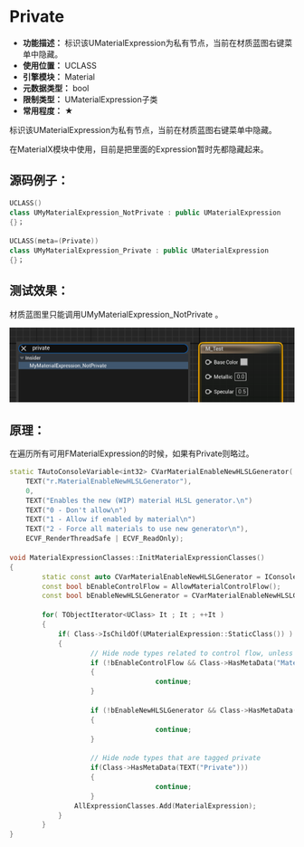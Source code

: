 ﻿# Private

- **功能描述：** 标识该UMaterialExpression为私有节点，当前在材质蓝图右键菜单中隐藏。
- **使用位置：** UCLASS
- **引擎模块：** Material
- **元数据类型：** bool
- **限制类型：** UMaterialExpression子类
- **常用程度：** ★

标识该UMaterialExpression为私有节点，当前在材质蓝图右键菜单中隐藏。

在MaterialX模块中使用，目前是把里面的Expression暂时先都隐藏起来。

## 源码例子：

```cpp
UCLASS()
class UMyMaterialExpression_NotPrivate : public UMaterialExpression
{}；

UCLASS(meta=(Private))
class UMyMaterialExpression_Private : public UMaterialExpression
{}；
```

## 测试效果：

材质蓝图里只能调用UMyMaterialExpression_NotPrivate 。

![Untitled](Untitled.png)

## 原理：

在遍历所有可用FMaterialExpression的时候，如果有Private则略过。

```cpp
static TAutoConsoleVariable<int32> CVarMaterialEnableNewHLSLGenerator(
	TEXT("r.MaterialEnableNewHLSLGenerator"),
	0,
	TEXT("Enables the new (WIP) material HLSL generator.\n")
	TEXT("0 - Don't allow\n")
	TEXT("1 - Allow if enabled by material\n")
	TEXT("2 - Force all materials to use new generator\n"),
	ECVF_RenderThreadSafe | ECVF_ReadOnly);

void MaterialExpressionClasses::InitMaterialExpressionClasses()
{
		static const auto CVarMaterialEnableNewHLSLGenerator = IConsoleManager::Get().FindTConsoleVariableDataInt(TEXT("r.MaterialEnableNewHLSLGenerator"));
		const bool bEnableControlFlow = AllowMaterialControlFlow();
		const bool bEnableNewHLSLGenerator = CVarMaterialEnableNewHLSLGenerator->GetValueOnAnyThread() != 0;

		for( TObjectIterator<UClass> It ; It ; ++It )
		{
			if( Class->IsChildOf(UMaterialExpression::StaticClass()) )
			{
					// Hide node types related to control flow, unless it's enabled
					if (!bEnableControlFlow && Class->HasMetaData("MaterialControlFlow"))
					{
									continue;
					}

					if (!bEnableNewHLSLGenerator && Class->HasMetaData("MaterialNewHLSLGenerator"))
					{
									continue;
					}

					// Hide node types that are tagged private
					if(Class->HasMetaData(TEXT("Private")))
					{
									continue;
					}
				AllExpressionClasses.Add(MaterialExpression);
			}
		}
}
```